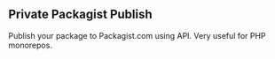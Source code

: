 ## Private Packagist Publish

Publish your package to Packagist.com using API. Very useful for PHP monorepos.
